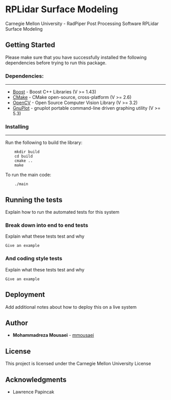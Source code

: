# RPLidar Surface Modeling

Carnegie Mellon University - RadPiper Post Processing Software
RPLidar Surface Modeling

## Getting Started

Please make sure that you have successfully installed the following dependencies before trying to run this package.
### Dependencies:
---------------------

* [Boost](https://www.boost.org/) - Boost C++ Libraries (V >= 1.43)
* [CMake](https://cmake.org/) - CMake open-source, cross-platform (V >= 2.6)
* [OpenCV](https://opencv.org/) - Open Source Computer Vision Library (V >= 3.2)
* [GnuPlot](http://www.gnuplot.info/) - gnuplot portable command-line driven graphing utility (V >= 5.3)

### Installing
---------------------
Run the following to build the library:

```
    mkdir build
    cd build
    cmake ..
    make
```

To run the main code:

```
    ./main
```

## Running the tests

Explain how to run the automated tests for this system

### Break down into end to end tests

Explain what these tests test and why

```
Give an example
```

### And coding style tests

Explain what these tests test and why

```
Give an example
```

## Deployment

Add additional notes about how to deploy this on a live system


## Author

* **Mohammadreza Mousaei** - [mmousaei](https://github.com/mmousaei)

## License

This project is licensed under the Carnegie Mellon University License

## Acknowledgments

* Lawrence Papincak
